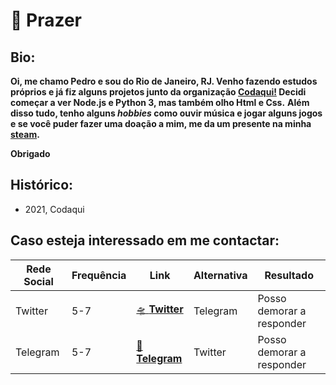 # 👋 Prazer

**Bio:**
 - 
**Oi, me chamo Pedro e sou do Rio de Janeiro, RJ. Venho fazendo estudos próprios e já fiz alguns projetos junto da organização [Codaqui!](https://codaqui.dev) Decidi começar a ver Node.js e Python 3, mas também olho Html e Css.**
**Além disso tudo, tenho alguns *hobbies* como ouvir música e jogar alguns jogos e se você puder fazer uma doação a mim, me da um presente na minha [steam](https://store.steampowered.com/digitalgiftcards/).**

**Obrigado**

**Histórico:**
 - 
 - 2021, Codaqui

**Caso esteja interessado em me contactar:**
 - 
| Rede Social | Frequência | Link | Alternativa | Resultado |
| --- | --- | --- | --- | --- |
| Twitter | 5-7 | [🛸 **Twitter**](https://twitter.com/pedrocvaranda)  | Telegram | Posso demorar a responder |
| Telegram | 5-7 | [🚀 **Telegram**](https://t.me/pcvaranda)  | Twitter | Posso demorar a responder |

